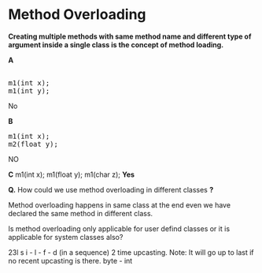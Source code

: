 # Method Overloading
**Creating multiple methods with same method name and different type of argument inside a single class is the concept of method loading.** 

**A**
<pre> 
m1(int x);
m1(int y);
</pre>
No

**B**
<pre>
m1(int x);
m2(float y);
</pre>
NO

**C**
m1(int x);
m1(float y);
m1(char z);
**Yes**


**Q.** How could we use method overloading in different classes **?**

Method overloading happens in same class at the end even we have declared the same method in different class.

Is method overloading only applicable for user defind classes or it is applicable for system classes also?

23l
s i - l - f - d (in a sequence)
2 time upcasting.
Note: It will go up to last if no recent upcasting is there.
byte  - int



